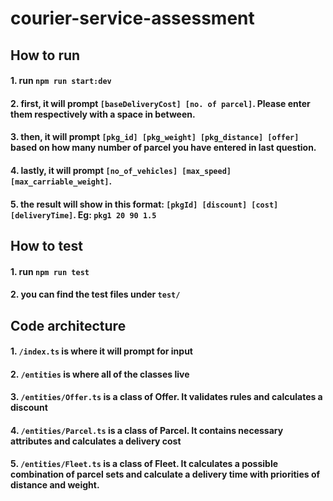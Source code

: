 # courier-service-assessment
## How to run
#### 1. run `npm run start:dev`
#### 2. first, it will prompt `[baseDeliveryCost] [no. of parcel]`. Please enter them respectively with a space in between.
#### 3. then, it will prompt `[pkg_id] [pkg_weight] [pkg_distance] [offer]` based on how many number of parcel you have entered in last question.
#### 4. lastly, it will prompt `[no_of_vehicles] [max_speed] [max_carriable_weight]`.
#### 5. the result will show in this format: `[pkgId] [discount] [cost] [deliveryTime]`. Eg: `pkg1 20 90 1.5`
## How to test
#### 1. run `npm run test`
#### 2. you can find the test files under `test/`
## Code architecture
#### 1. `/index.ts` is where it will prompt for input
#### 2. `/entities` is where all of the classes live
#### 3. `/entities/Offer.ts` is a class of Offer. It validates rules and calculates a discount
#### 4. `/entities/Parcel.ts` is a class of Parcel. It contains necessary attributes and calculates a delivery cost
#### 5. `/entities/Fleet.ts` is a class of Fleet. It calculates a possible combination of parcel sets and calculate a delivery time with priorities of distance and weight.